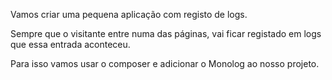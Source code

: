 Vamos criar uma pequena aplicação com registo de logs.

Sempre que o visitante entre numa das páginas, vai ficar registado em logs
que essa entrada aconteceu.

Para isso vamos usar o composer e adicionar o Monolog ao nosso projeto.